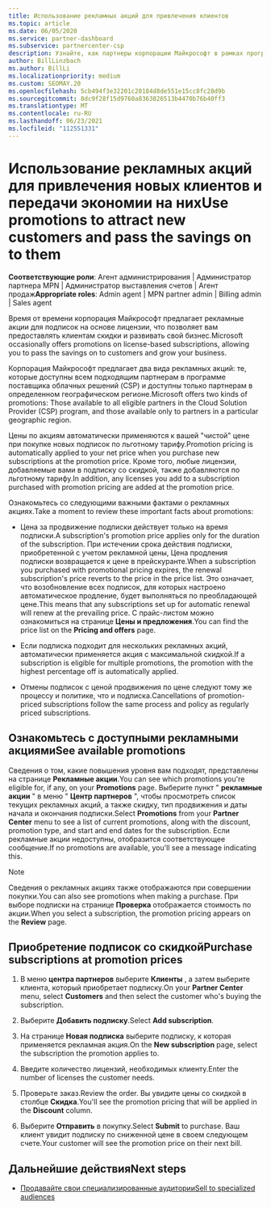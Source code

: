 ```yaml
---
title: Использование рекламных акций для привлечения клиентов
ms.topic: article
ms.date: 06/05/2020
ms.service: partner-dashboard
ms.subservice: partnercenter-csp
description: Узнайте, как партнеры корпорации Майкрософт в рамках программы поставщика облачных решений могут покупать подписки на ценах на акции и передавать их клиентам.
author: BillLinzbach
ms.author: BillLi
ms.localizationpriority: medium
ms.custom: SEOMAY.20
ms.openlocfilehash: 5cb494f3e32201c20184d8de551e15cc8fc28d9b
ms.sourcegitcommit: 8dc9f28f15d9760a8363826513b4470b76b40ff3
ms.translationtype: MT
ms.contentlocale: ru-RU
ms.lasthandoff: 06/23/2021
ms.locfileid: "112551331"
---
```

# <a name="use-promotions-to-attract-new-customers-and-pass-the-savings-on-to-them"></a><span data-ttu-id="79065-103">Использование рекламных акций для привлечения новых клиентов и передачи экономии на них</span><span class="sxs-lookup"><span data-stu-id="79065-103">Use promotions to attract new customers and pass the savings on to them</span></span>



<span data-ttu-id="79065-104">**Соответствующие роли**: Агент администрирования | Администратор партнера MPN | Администратор выставления счетов | Агент продаж</span><span class="sxs-lookup"><span data-stu-id="79065-104">**Appropriate roles**: Admin agent | MPN partner admin | Billing admin | Sales agent</span></span>


<span data-ttu-id="79065-105">Время от времени корпорация Майкрософт предлагает рекламные акции для подписок на основе лицензии, что позволяет вам предоставлять клиентам скидки и развивать свой бизнес.</span><span class="sxs-lookup"><span data-stu-id="79065-105">Microsoft occasionally offers promotions on license-based subscriptions, allowing you to pass the savings on to customers and grow your business.</span></span> 

<span data-ttu-id="79065-106">Корпорация Майкрософт предлагает два вида рекламных акций: те, которые доступны всем подходящим партнерам в программе поставщика облачных решений (CSP) и доступны только партнерам в определенном географическом регионе.</span><span class="sxs-lookup"><span data-stu-id="79065-106">Microsoft offers two kinds of promotions: Those available to all eligible partners in the Cloud Solution Provider (CSP) program, and those available only to partners in a particular geographic region.</span></span>

<span data-ttu-id="79065-107">Цены по акциям автоматически применяются к вашей "чистой" цене при покупке новых подписок по льготному тарифу.</span><span class="sxs-lookup"><span data-stu-id="79065-107">Promotion pricing is automatically applied to your net price when you purchase new subscriptions at the promotion price.</span></span> <span data-ttu-id="79065-108">Кроме того, любые лицензии, добавляемые вами в подписку со скидкой, также добавляются по льготному тарифу.</span><span class="sxs-lookup"><span data-stu-id="79065-108">In addition, any licenses you add to a subscription purchased with promotion pricing are added at the promotion price.</span></span> 

<span data-ttu-id="79065-109">Ознакомьтесь со следующими важными фактами о рекламных акциях.</span><span class="sxs-lookup"><span data-stu-id="79065-109">Take a moment to review these important facts about promotions:</span></span>

- <span data-ttu-id="79065-110">Цена за продвижение подписки действует только на время подписки.</span><span class="sxs-lookup"><span data-stu-id="79065-110">A subscription's promotion price applies only for the duration of the subscription.</span></span> <span data-ttu-id="79065-111">При истечении срока действия подписки, приобретенной с учетом рекламной цены, Цена продления подписки возвращается к цене в прейскуранте.</span><span class="sxs-lookup"><span data-stu-id="79065-111">When a subscription you purchased with promotional pricing expires, the renewal subscription's price reverts to the price in the price list.</span></span> <span data-ttu-id="79065-112">Это означает, что возобновление всех подписок, для которых настроено автоматическое продление, будет выполняться по преобладающей цене.</span><span class="sxs-lookup"><span data-stu-id="79065-112">This means that any subscriptions set up for automatic renewal will renew at the prevailing price.</span></span> <span data-ttu-id="79065-113">С прайс-листом можно ознакомиться на странице **Цены и предложения**.</span><span class="sxs-lookup"><span data-stu-id="79065-113">You can find the price list on the **Pricing and offers** page.</span></span>

- <span data-ttu-id="79065-114">Если подписка подходит для нескольких рекламных акций, автоматически применяется акция с максимальной скидкой.</span><span class="sxs-lookup"><span data-stu-id="79065-114">If a subscription is eligible for multiple promotions, the promotion with the highest percentage off is automatically applied.</span></span>

- <span data-ttu-id="79065-115">Отмены подписок с ценой продвижения по цене следуют тому же процессу и политике, что и подписка.</span><span class="sxs-lookup"><span data-stu-id="79065-115">Cancellations of promotion-priced subscriptions follow the same process and policy as regularly priced subscriptions.</span></span>

## <a name="see-available-promotions"></a><span data-ttu-id="79065-116">Ознакомьтесь с доступными рекламными акциями</span><span class="sxs-lookup"><span data-stu-id="79065-116">See available promotions</span></span>

<span data-ttu-id="79065-117">Сведения о том, какие повышения уровня вам подходят, представлены на странице **Рекламные акции**.</span><span class="sxs-lookup"><span data-stu-id="79065-117">You can see which promotions you're eligible for, if any, on your **Promotions** page.</span></span> <span data-ttu-id="79065-118">Выберите пункт " **рекламные акции** " в меню " **Центр партнеров** ", чтобы просмотреть список текущих рекламных акций, а также скидку, тип продвижения и даты начала и окончания подписки.</span><span class="sxs-lookup"><span data-stu-id="79065-118">Select **Promotions** from your **Partner Center** menu to see a list of current promotions, along with the discount, promotion type, and start and end dates for the subscription.</span></span> <span data-ttu-id="79065-119">Если рекламные акции недоступны, отобразится соответствующее сообщение.</span><span class="sxs-lookup"><span data-stu-id="79065-119">If no promotions are available, you'll see a message indicating this.</span></span> 

> [!NOTE]  
> <span data-ttu-id="79065-120">Сведения о рекламных акциях также отображаются при совершении покупки.</span><span class="sxs-lookup"><span data-stu-id="79065-120">You can also see promotions when making a purchase.</span></span> <span data-ttu-id="79065-121">При выборе подписки на странице **Проверка** отображается стоимость по акции.</span><span class="sxs-lookup"><span data-stu-id="79065-121">When you select a subscription, the promotion pricing appears on the **Review** page.</span></span>

## <a name="purchase-subscriptions-at-promotion-prices"></a><span data-ttu-id="79065-122">Приобретение подписок со скидкой</span><span class="sxs-lookup"><span data-stu-id="79065-122">Purchase subscriptions at promotion prices</span></span>

1. <span data-ttu-id="79065-123">В меню **центра партнеров** выберите **Клиенты** , а затем выберите клиента, который приобретает подписку.</span><span class="sxs-lookup"><span data-stu-id="79065-123">On your **Partner Center** menu, select **Customers** and then select the customer who's buying the subscription.</span></span> 

2. <span data-ttu-id="79065-124">Выберите **Добавить подписку**.</span><span class="sxs-lookup"><span data-stu-id="79065-124">Select **Add subscription**.</span></span>

3. <span data-ttu-id="79065-125">На странице **Новая подписка** выберите подписку, к которая применяется рекламная акция.</span><span class="sxs-lookup"><span data-stu-id="79065-125">On the **New subscription** page, select the subscription the promotion applies to.</span></span>

4. <span data-ttu-id="79065-126">Введите количество лицензий, необходимых клиенту.</span><span class="sxs-lookup"><span data-stu-id="79065-126">Enter the number of licenses the customer needs.</span></span> 

5. <span data-ttu-id="79065-127">Проверьте заказ.</span><span class="sxs-lookup"><span data-stu-id="79065-127">Review the order.</span></span> <span data-ttu-id="79065-128">Вы увидите цены со скидкой в столбце **Скидка**.</span><span class="sxs-lookup"><span data-stu-id="79065-128">You'll see the promotion pricing that will be applied in the **Discount** column.</span></span>  

6. <span data-ttu-id="79065-129">Выберите **Отправить** в покупку.</span><span class="sxs-lookup"><span data-stu-id="79065-129">Select **Submit** to purchase.</span></span> <span data-ttu-id="79065-130">Ваш клиент увидит подписку по сниженной цене в своем следующем счете.</span><span class="sxs-lookup"><span data-stu-id="79065-130">Your customer will see the promotion price on their next bill.</span></span>  


## <a name="next-steps"></a><span data-ttu-id="79065-131">Дальнейшие действия</span><span class="sxs-lookup"><span data-stu-id="79065-131">Next steps</span></span>

- [<span data-ttu-id="79065-132">Продавайте свои специализированные аудитории</span><span class="sxs-lookup"><span data-stu-id="79065-132">Sell to specialized audiences</span></span>](sell-to-education-customers.md)